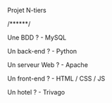 Projet N-tiers

/******/

Une BDD ? - MySQL

Un back-end ? - Python

Un serveur Web ? - Apache

Un front-end ? - HTML / CSS / JS

Un hotel ? - Trivago
